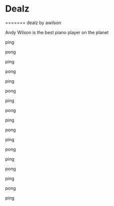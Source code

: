 # Dealz

=======
dealz by awilson


Andy Wilson is the best piano player on the planet 

 ping

 pong

 ping

 pong

 ping

 pong 

 ping

 pong

 ping

 pong

 ping

 pong 

 ping

 pong

 ping

 pong

 ping

